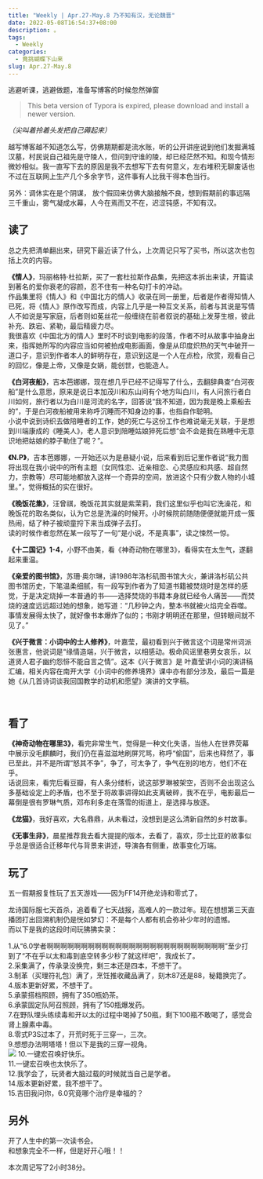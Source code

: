 ```yaml
---
title: "Weekly | Apr.27-May.8 乃不知有汉，无论魏晋"
date: 2022-05-08T16:54:37+08:00
description: 。
tags:
  - Weekly
categories:
  - 竟挑蝴蝶下山来
slug: Apr.27-May.8
---
```


逃避听课，逃避做题，准备写博客的时候忽然弹窗
> This beta version of Typora is expired, please download and install a newer version.

*（尖叫着拎着头发把自己薅起来）*

越写博客越不知道怎么写，仿佛期期都是流水账，听的公开讲座说到他们发掘满城汉墓，村民说自己祖先是守陵人，但问到守谁的陵，却已经茫然不知。和现今情形微妙相似。我一直写下去的原因是我不去想写下去有何意义，左右堆积无聊废话也不过在互联网上生产几个多余字节，这件事有人比我干得本色当行。

另外：调休实在是个阴谋， 放个假回来仿佛大脑接触不良，想到假期前的事远隔三千重山，雾气凝成水幕，人今在焉而又不在，迟涩钝感，不知有汉。

## 读了
总之先把清单翻出来，研究下最近读了什么，上次周记只写了买书，所以这次也包括上次的内容。

**《情人》**，玛丽格特·杜拉斯，买了一套杜拉斯作品集，先把这本拆出来读，开篇读到著名的爱你衰老的容颜，忍不住有一种名句打卡的冲动。  
作品集里将《情人》和《中国北方的情人》收录在同一册里，后者是作者得知情人已死，将《情人》原作改写而成，内容上几乎是一种互文关系，前者与其说是写情人不如说是写家庭，后者则如莬丝花一般缠绕在前者叙说的基础上发芽生根，彼此补充、跌宕、紧勒，最后精疲力尽。  
我很喜欢《中国北方的情人》里时不时谈到电影的段落，作者不时从故事中抽身出来，指挥她所写的内容应当如何被拍成电影画面，像是从印度炽热的天气中破开一道口子，意识到作者本人的鲜明存在，意识到这是一个人在点检，欣赏，观看自己的回忆，像是上帝，又像是女娲，能创世，也能造人。

**《白河夜船》**，吉本芭娜娜，现在想几乎已经不记得写了什么，去翻辞典查“白河夜船”是什么意思，原来是说日本加茂川和东山间有个地方叫白川，有人问旅行者白川如何，旅行者以为白川是河流的名字，回答说“我不知道，因为我是晚上乘船去的”，于是白河夜船被用来称呼沉睡而不知身边的事，也指自作聪明。  
小说中说到诗织去做陪睡者的工作，她的死亡与这份工作也难说毫无关联，于是想到川端康成的《睡美人》，老人意识到陪睡姑娘猝死后想“会不会是我在熟睡中无意识地把姑娘的脖子勒住了呢？”。

**《N.P》**，吉本芭娜娜，一开始还以为是悬疑小说，后来看到后记里作者说“我力图将出现在我小说中的所有主题（女同性恋、近亲相恋、心灵感应和共感、超自然力，宗教等）尽可能地都放入这样一个奇异的空间，放进这个只有少数人物的小城里。”，觉得概括的实在很好。  

**《晚饭花集》**，汪曾祺，晚饭花其实就是紫茉莉，我们这里似乎也叫它洗澡花，和晚饭花的取名类似，认为它总是洗澡的时候开。小时候院前随随便便就能开成一簇热闹，结了种子被顽童捋下来当成弹子去打。  
读的时候作者忽然在某一段写了一句“是小说，不是真事”，读之悚然一惊。

**《十二国记》1-4**，小野不由美，看《神奇动物在哪里3》，看得实在太生气，遂翻起来重温。

**《亲爱的图书馆》**，苏珊·奥尔琳，讲1986年洛杉矶图书馆大火，兼讲洛杉矶公共图书馆历史，下笔温柔细腻，有一段写到作者为了知道书籍被焚烧时是怎样的感觉，于是决定烧掉一本普通的书——选择焚烧的书籍本身就已经令人痛苦——而焚烧的速度远远超过她的想象，她写道：“几秒钟之内，整本书就被火焰完全吞噬。事情发展得太快了，就好像书本爆炸了似的；书刚才明明还在那里，但转眼间就不见了。”  

**《兴于微言：小词中的士人修养》**，叶嘉莹，最初看到兴于微言这个词是常州词派张惠言，他说词是“缘情造端，兴于微言，以相感动。极命风谣里巷男女哀乐，以道贤人君子幽约怨悱不能自言之情”。这本《兴于微言》是 叶嘉莹讲小词的演讲稿汇编，相关内容在南开大学《小词中的修养境界》课中亦有部分涉及，最后一篇是她《从几首诗词谈我回国教学的动机和愿望》演讲的文字稿。

<br>

## 看了

**《神奇动物在哪里3》**，看完非常生气，觉得是一种文化失语，当他人在世界荧幕中展示没毛麒麟时，我们仍在喜滋滋地刷屏咒骂，称呼“偷国”，后来也释然了，事已至此，并不是所谓“怒其不争”，争了，可太争了，争气在别的地方，他们不在乎。  
话说回来，看完后看豆瓣，有人条分缕析，说这部罗琳被架空，否则不会出现这么多基础设定上的矛盾，也不至于将故事讲得如此支离破碎，我不在乎，电影最后一幕倒是很有罗琳气质，邓布利多走在落雪的街道上，是选择与放逐。

**《龙猫》**，我好喜欢，大名鼎鼎，从未看过，没想到是这么清新自然的乡村故事。

**《无事生非》**，晨星推荐我去看大提提的版本，去看了，喜欢，莎士比亚的故事似乎总是很适合迁移年代与背景来讲述，导演各有侧重，故事变化万端。

## 玩了
五一假期报复性玩了五天游戏——因为FF14开绝龙诗和零式了。  

龙诗国际服七天首杀，追着看了七天战报，高难人的一款过年。现在想想第三天直播团打出回溯机制仍是恍如梦幻：不是每个人都有机会弥补少年时的遗憾。  
而以下是我的这段时间玩狒狒实录：

1.从“6.0学者啊啊啊啊啊啊啊啊啊啊啊啊啊啊啊啊啊啊啊啊啊啊啊啊啊啊”至少打到了“不在乎以太和毒到底空转多少秒了就这样吧”，我成长了。  
2.采集满了，传承录没换完，剩三本还是四本，不想干了。  
3.制革（买理符礼包）满了，烹饪推收藏品满了，刻木87还是88，秘籍换完了。  
4.版本更新好累，不想干了。  
5.承蒙搭档照顾，拥有了350瓶奶茶。  
6.承蒙固定队阿召照顾，拥有了150瓶爆发药。  
7.在野队埋头练续毒和开以太的过程中喝掉了50瓶，剩下100瓶不敢喝了，感觉会肾上腺素中毒。  
8.零式P3S过本了，开荒时死于三穿一，三次。  
9.想想办法啊塔塔！但以下是我的三穿一视角。   
![](https://res.cloudinary.com/mantyke/image/upload/v1652009846/81f3054be74f5257_sypi71.jpg) 
10.一键宏召唤好快乐。    
11.一键宏召唤也太快乐了。  
12.我学会了，玩贤者大脑过载的时候就当自己是学者。  
14.版本更新好累，我不想干了。    
15.吉田我问你，6.0究竟哪个治疗是幸福的？    

## 另外

开了人生中的第一次读书会。   
和想象完全不一样，但是好开心哦！！

本次周记写了2小时38分。



